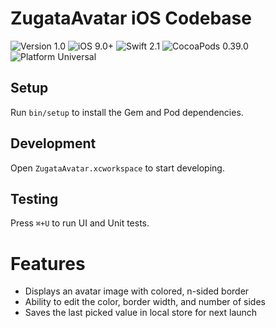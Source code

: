 ZugataAvatar iOS Codebase
=========================

![Version 1.0](http://img.shields.io/badge/Version-1.0-brightgreen.svg) ![iOS 9.0+](http://img.shields.io/badge/iOS-9.0+-blue.svg) ![Swift 2.1](http://img.shields.io/badge/Swift-2.1-orange.svg) ![CocoaPods 0.39.0](http://img.shields.io/badge/CocoaPods-0.39.0-red.svg) ![Platform Universal](http://img.shields.io/badge/Platform-Universal-lightgrey.svg)

Setup
-----

Run `bin/setup` to install the Gem and Pod dependencies.

Development
-----------

Open `ZugataAvatar.xcworkspace` to start developing.

Testing
-------

Press `⌘+U` to run UI and Unit tests.

Features
========

- Displays an avatar image with colored, n-sided border
- Ability to edit the color, border width, and number of sides
- Saves the last picked value in local store for next launch